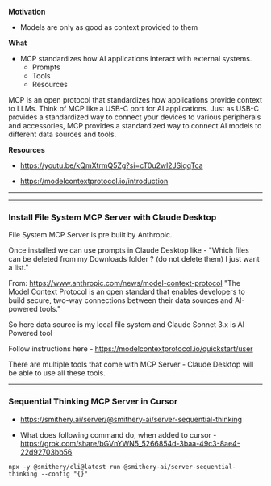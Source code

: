 **Motivation**

- Models are only as good as context provided to them 

**What**
- MCP standardizes how AI applications interact with external systems.
    - Prompts
    - Tools
    - Resources

MCP is an open protocol that standardizes how applications provide context to LLMs. Think of MCP like a USB-C port for AI applications. 
Just as USB-C provides a standardized way to connect your devices to various peripherals and accessories, MCP provides a standardized way 
to connect AI models to different data sources and tools.




**Resources**
- https://youtu.be/kQmXtrmQ5Zg?si=cT0u2wl2JSiqqTca

- https://modelcontextprotocol.io/introduction


---
---


### Install File System MCP Server with Claude Desktop 

File System MCP Server is pre built by Anthropic. 

Once installed we can use prompts in Claude Desktop like - "Which files can be deleted from my Downloads folder ? (do not delete them) I just want a list." 

From: https://www.anthropic.com/news/model-context-protocol
"The Model Context Protocol is an open standard that enables developers to build secure, two-way connections between their data sources and AI-powered tools."

So here data source is my local file system and Claude Sonnet 3.x is AI Powered tool


Follow instructions here - https://modelcontextprotocol.io/quickstart/user

There are multiple tools that come with MCP Server - Claude Desktop will be able to use all these tools.

---

### Sequential Thinking MCP Server in Cursor 

- https://smithery.ai/server/@smithery-ai/server-sequential-thinking

- What does following command do, when added to cursor - https://grok.com/share/bGVnYWN5_5266854d-3baa-49c3-8ae4-22d92703bb56 
```
npx -y @smithery/cli@latest run @smithery-ai/server-sequential-thinking --config "{}"
```
